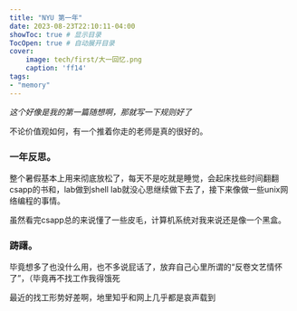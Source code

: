 ```yaml
---
title: "NYU 第一年"
date: 2023-08-23T22:10:11-04:00
showToc: true # 显示目录
TocOpen: true # 自动展开目录
cover:
    image: tech/first/大一回忆.png
    caption: 'ff14'
tags: 
- "memory"
---
```

*这个好像是我的第一篇随想啊，那就写一下规则好了*

不论价值观如何，有一个推着你走的老师是真的很好的。

### 一年反思。
整个暑假基本上用来彻底放松了，每天不是吃就是睡觉，会起床找些时间翻翻csapp的书和，lab做到shell lab就没心思继续做下去了，接下来像做一些unix网络编程的事情。

虽然看完csapp总的来说懂了一些皮毛，计算机系统对我来说还是像一个黑盒。


### 踌躇。
毕竟想多了也没什么用，也不多说屁话了，放弃自己心里所谓的“反卷文艺情怀了”，（毕竟再不找工作我得饿死

最近的找工形势好差啊，地里知乎和网上几乎都是哀声载到